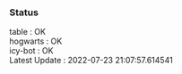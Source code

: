 ### Status


table : OK  
hogwarts : OK  
icy-bot : OK  
Latest Update : 2022-07-23 21:07:57.614541
